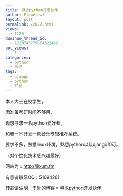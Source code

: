 ```yaml
---
title: 寻求python开发伙伴
author: Flowerowl
layout: post
permalink: /2827.html
views:
  - 1125
duoshuo_thread_id:
  - 1220743779864322462
bot_views:
  - 1
categories:
  - python
  - 杂记
tags:
  - django
  - python
  - 开发
---
```

本人大三在校学生，

因准备考研时间不够用，

现想寻求一名python爱好者，

和我一同开发一款音乐专辑推荐系统。

要求不多，熟悉linux环境，熟悉python以及django即可。

（对个性化技术感兴趣最好）

网站为：<a href="http://ilbum.fm" target="_blank">http://ilbum.fm</a>

有意者联系QQ：51094261

转载请注明：[于哲的博客][1] &raquo; [寻求python开发伙伴][2]

 [1]: http://lazynight.me
 [2]: http://lazynight.me/2827.html